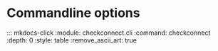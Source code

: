# Commandline options

::: mkdocs-click :module: checkconnect.cli :command: checkconnect :depth: 0
:style: table :remove_ascii_art: true
